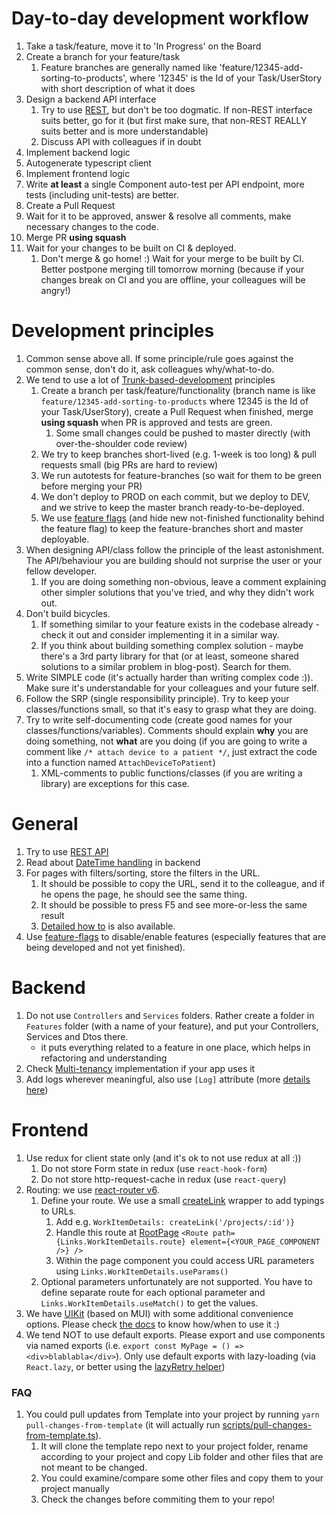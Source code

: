 # Day-to-day development workflow

1. Take a task/feature, move it to 'In Progress' on the Board
2. Create a branch for your feature/task
   1. Feature branches are generally named like 'feature/12345-add-sorting-to-products', where '12345' is the Id of your Task/UserStory with short description of what it does
3. Design a backend API interface
   1. Try to use [REST](./details/REST.md), but don't be too dogmatic. If non-REST interface suits better, go for it (but first make sure, that non-REST REALLY suits better and is more understandable)
   2. Discuss API with colleagues if in doubt
4. Implement backend logic
5. Autogenerate typescript client
6. Implement frontend logic
7. Write **at least** a single Component auto-test per API endpoint, more tests (including unit-tests) are better.
8. Create a Pull Request
9. Wait for it to be approved, answer & resolve all comments, make necessary changes to the code.
10. Merge PR **using squash**
11. Wait for your changes to be built on CI & deployed.
    1. Don't merge & go home! :) Wait for your merge to be built by CI. Better postpone merging till tomorrow morning (because if your changes break on CI and you are offline, your colleagues will be angry!)

# Development principles

1. Common sense above all. If some principle/rule goes against the common sense, don't do it, ask colleagues why/what-to-do.
2. We tend to use a lot of [Trunk-based-development](https://trunkbaseddevelopment.com) principles
   1. Create a branch per task/feature/functionality (branch name is like `feature/12345-add-sorting-to-products` where 12345 is the Id of your Task/UserStory), create a Pull Request when finished, merge **using squash** when PR is approved and tests are green.
      1. Some small changes could be pushed to master directly (with over-the-shoulder code review)
   2. We try to keep branches short-lived (e.g. 1-week is too long) & pull requests small (big PRs are hard to review)
   3. We run autotests for feature-branches (so wait for them to be green before merging your PR)
   4. We don't deploy to PROD on each commit, but we deploy to DEV, and we strive to keep the master branch ready-to-be-deployed.
   5. We use [feature flags](./details/Feature-Flags.md) (and hide new not-finished functionality behind the feature flag) to keep the feature-branches short and master deployable.
3. When designing API/class follow the principle of the least astonishment. The API/behaviour you are building should not surprise the user or your fellow developer.
   1. If you are doing something non-obvious, leave a comment explaining other simpler solutions that you've tried, and why they didn't work out.
4. Don't build bicycles.
   1. If something similar to your feature exists in the codebase already - check it out and consider implementing it in a similar way.
   2. If you think about building something complex solution - maybe there's a 3rd party library for that (or at least, someone shared solutions to a similar problem in blog-post). Search for them.
5. Write SIMPLE code (it's actually harder than writing complex code :)). Make sure it's understandable for your colleagues and your future self.
6. Follow the SRP (single responsibility principle). Try to keep your classes/functions small, so that it's easy to grasp what they are doing.
7. Try to write self-documenting code (create good names for your classes/functions/variables). Comments should explain **why** you are doing something, not **what** are you doing (if you are going to write a comment like `/* attach device to a patient */`, just extract the code into a function named `AttachDeviceToPatient`)
   1. XML-comments to public functions/classes (if you are writing a library) are exceptions for this case.

# General

1. Try to use [REST API](./details/REST.md)
2. Read about [DateTime handling](./details/DateTime-handling.md) in backend
3. For pages with filters/sorting, store the filters in the URL.
   1. It should be possible to copy the URL, send it to the colleague, and if he opens the page, he should see the same thing.
   2. It should be possible to press F5 and see more-or-less the same result
   3. [Detailed how to](./details/Filter-Sorting.md) is also available.
4. Use [feature-flags](./details/Feature-Flags.md) to disable/enable features (especially features that are being developed and not yet finished).

# Backend

1. Do not use `Controllers` and `Services` folders. Rather create a folder in `Features` folder (with a name of your feature), and put your Controllers, Services and Dtos there.
   - it puts everything related to a feature in one place, which helps in refactoring and understanding
1. Check [Multi-tenancy](details/MultiTenancy-EFIntegration.md) implementation if your app uses it
1. Add logs wherever meaningful, also use `[Log]` attribute (more [details here](./Logging.md))

# Frontend

1. Use redux for client state only (and it's ok to not use redux at all :))
   1. Do not store Form state in redux (use `react-hook-form`)
   2. Do not store http-request-cache in redux (use `react-query`)
2. Routing: we use [react-router v6](https://reactrouter.com/docs/en/v6/).
   1. Define your route. We use a small [createLink](/frontend/src/application/constants/links.ts) wrapper to add typings to URLs.
      1. Add e.g. `WorkItemDetails: createLink('/projects/:id')}`
      2. Handle this route at [RootPage](/frontend/src/pages/authorized/RootPage.tsx) `<Route path={Links.WorkItemDetails.route} element={<YOUR_PAGE_COMPONENT />} />`
      3. Within the page component you could access URL parameters using `Links.WorkItemDetails.useParams()`
   2. Optional parameters unfortunately are not supported. You have to define separate route for each optional parameter and `Links.WorkItemDetails.useMatch()` to get the values.
3. We have [UIKit](details/UIKit.md) (based on MUI) with some additional convenience options. Please check [the docs](details/UIKit.md) to know how/when to use it :)
4. We tend NOT to use default exports. Please export and use components via named exports (i.e. `export const MyPage = () => <div>blablabla</div>`). Only use default exports with lazy-loading (via `React.lazy`, or better using the [lazyRetry helper](../frontend/src/helpers/retry-helper.tsx))

### FAQ

1. You could pull updates from Template into your project by running `yarn pull-changes-from-template` (it will actually run [scripts/pull-changes-from-template.ts](../scripts/pull-template-changes.ts)).
   1. It will clone the template repo next to your project folder, rename according to your project and copy Lib folder and other files that are not meant to be changed.
   2. You could examine/compare some other files and copy them to your project manually
   3. Check the changes before commiting them to your repo!
